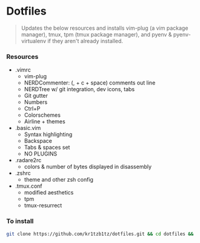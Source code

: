 # Dotfiles

> Updates the below resources and installs vim-plug (a vim package manager), tmux, tpm (tmux package manager), and pyenv & pyenv-virtualenv if they aren't already installed.

### Resources
* .vimrc
	* vim-plug
	* NERDCommenter: (, + c + space) comments out line
	* NERDTree w/ git integration, dev icons, tabs
	* Git gutter
	* Numbers
	* Ctrl+P
	* Colorschemes
	* Airline + themes
* .basic.vim
	* Syntax highlighting
	* Backspace
	* Tabs & spaces set
	* NO PLUGINS
* .radare2rc
	* colors & number of bytes displayed in disassembly
* .zshrc
	* theme and other zsh config
* .tmux.conf 
	* modified aesthetics
	* tpm
	* tmux-resurrect

### To install

```bash
git clone https://github.com/kr1tzb1tz/dotfiles.git && cd dotfiles && ./install.sh
```

[pyenv & pyenv-virtualenv]: https://realpython.com/intro-to-pyenv/
